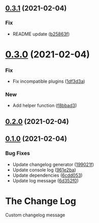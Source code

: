 ## [0.3.1](https://github.com/woohsian/automatic-versioning-test/compare/ABC-v0.3.0...ABC-v0.3.1) (2021-02-04)


### Fix

* README update ([b25863f](https://github.com/woohsian/automatic-versioning-test/commit/b25863f0a8b153cd25ab8a2eb76672d2b4dffb2c))

# [0.3.0](https://github.com/woohsian/automatic-versioning-test/compare/ABC-v0.2.0...ABC-v0.3.0) (2021-02-04)


### Fix

* Fix incompatible plugins ([1df3d3a](https://github.com/woohsian/automatic-versioning-test/commit/1df3d3aebe729a11d2237f6ebfee1682ef56a69d))

### New

* Add helper function ([f8bbad3](https://github.com/woohsian/automatic-versioning-test/commit/f8bbad3821280be1d492a48ee1816af5c2a4cc85))

## [0.2.0](https://github.com/woohsian/automatic-versioning-test/compare/ABC-v0.1.0...ABC-v0.2.0) (2021-02-04)

## [0.1.0](https://github.com/woohsian/automatic-versioning-test/compare/ABC-v0.0.1...ABC-v0.1.0) (2021-02-04)


### Bug Fixes

* Update changelog generator ([199021f](https://github.com/woohsian/automatic-versioning-test/commit/199021f96e9e4f80739854b5864bf1424b999463))
* Update console log ([961e2ba](https://github.com/woohsian/automatic-versioning-test/commit/961e2bac5c463404a9d99459b022fa00f0c2bd55))
* Update dependencies ([6cdd053](https://github.com/woohsian/automatic-versioning-test/commit/6cdd0535a98f8f31a3a1918e5437ae320d39995c))
* Update log message ([6d352f0](https://github.com/woohsian/automatic-versioning-test/commit/6d352f01d1ea782f83e9146145b1bb209905c396))

# The Change Log

Custom changelog message
